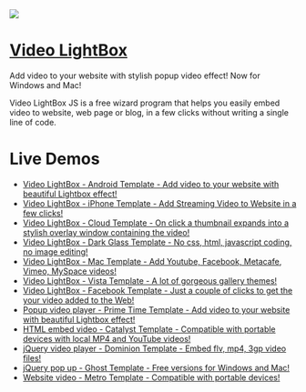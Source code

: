 <a href="http://videolightbox.com/">
  <img src="http://videolightbox.com/img/help_add.png">
</a> 

# [Video LightBox](http://videolightbox.com/) 

Add video to your website with stylish popup video effect! Now for Windows and Mac! 

Video LightBox JS is a free wizard program that helps you easily embed video to website, web page or blog, in a few clicks without writing a single line of code.

# Live Demos

*    [Video LightBox - Android Template - Add video to your website with beautiful Lightbox effect!](http://videolightbox.com/android-template.html)
*    [Video LightBox - iPhone Template - Add Streaming Video to Website in a few clicks!](http://videolightbox.com/iphone-template.html)
*    [Video LightBox - Cloud Template - On click a thumbnail expands into a stylish overlay window containing the video!](http://videolightbox.com/cloud-template.html)
*    [Video LightBox - Dark Glass Template - No css, html, javascript coding, no image editing!](http://videolightbox.com/dark-glass-template.html)
*    [Video LightBox - Mac Template - Add Youtube, Facebook, Metacafe, Vimeo, MySpace videos!](http://videolightbox.com/mac-template.html)
*    [Video LightBox - Vista Template - A lot of gorgeous gallery themes!](http://videolightbox.com/vista-template.html)
*    [Video LightBox - Facebook Template - Just a couple of clicks to get the your video added to the Web!](http://videolightbox.com/facebook-template.html)
*    [Popup video player - Prime Time Template - Add video to your website with beautiful Lightbox effect!](http://videolightbox.com/prime-time-template.html)
*    [HTML embed video - Catalyst Template - Compatible with portable devices with local MP4 and YouTube videos!](http://videolightbox.com/catalyst-template.html)
*    [jQuery video player - Dominion Template - Embed flv, mp4, 3gp video files!](http://videolightbox.com/dominion-template.html)
*    [jQuery pop up - Ghost Template - Free versions for Windows and Mac!](http://videolightbox.com/ghost-template.html)
*    [Website video - Metro Template - Compatible with portable devices!](http://videolightbox.com/metro-template.html)